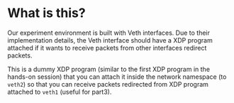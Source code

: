 # What is this?

Our experiment environment is built with Veth interfaces.
Due to their implementation details, the Veth interface should have a XDP
program attached if it wants to receive packets from other interfaces redirect
packets.

This is a dummy XDP program (similar to the first XDP program in the hands-on
session) that you can attach it inside the network namespace (to `veth2`) so
that you can receive packets redirected from XDP program attached to `veth1`
(useful for part3).

